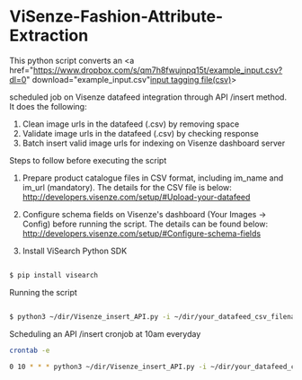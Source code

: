 # ViSenze-Fashion-Attribute-Extraction
This python script converts an <a href="https://www.dropbox.com/s/qm7h8fwujnpq15t/example_input.csv?dl=0" download="example_input.csv"<ins>input tagging file(csv)</ins>>

scheduled job on Visenze datafeed integration through API /insert method. It does the following: 
1. Clean image urls in the datafeed (.csv) by removing space
2. Validate image urls in the datafeed (.csv) by checking response
3. Batch insert valid image urls for indexing on Visenze dashboard server 

Steps to follow before executing the script
1. Prepare product catalogue files in CSV format, including im_name and im_url (mandatory). The details for the CSV file is below:
http://developers.visenze.com/setup/#Upload-your-datafeed

2. Configure schema fields on Visenze's dashboard (Your Images -> Config) before running the script. The details can be found below: 
http://developers.visenze.com/setup/#Configure-schema-fields

3. Install ViSearch Python SDK
```bash

$ pip install visearch

```

Running the script
```bash

$ python3 ~/dir/Visenze_insert_API.py -i ~/dir/your_datafeed_csv_filename -u your_Visenze_dashboard_admin_Access_Key -p your_Visenze_dashboard_admin_Secret_Key  

```

Scheduling an API /insert cronjob at 10am everyday 
```bash
crontab -e
```
```bash
0 10 * * * python3 ~/dir/Visenze_insert_API.py -i ~/dir/your_datafeed_csv_filename -u your_Visenze_dashboard_admin_Access_Key -p your_Visenze_dashboard_admin_Secret_Key  
```

